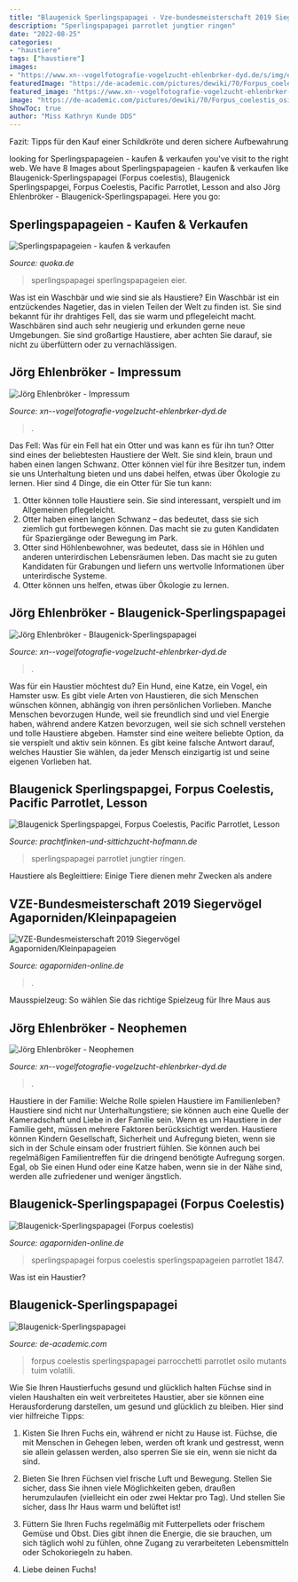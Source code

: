 ```yaml
---
title: "Blaugenick Sperlingspapagei - Vze-bundesmeisterschaft 2019 Siegervögel Agaporniden/kleinpapageien"
description: "Sperlingspapagei parrotlet jungtier ringen"
date: "2022-08-25"
categories:
- "haustiere"
tags: ["haustiere"]
images:
- "https://www.xn--vogelfotografie-vogelzucht-ehlenbrker-dyd.de/s/img/emotionheader5794935322.jpg"
featuredImage: "https://de-academic.com/pictures/dewiki/70/Forpus_coelestis_osilo.jpg"
featured_image: "https://www.xn--vogelfotografie-vogelzucht-ehlenbrker-dyd.de/s/img/emotionheader5794935322.jpg"
image: "https://de-academic.com/pictures/dewiki/70/Forpus_coelestis_osilo.jpg"
ShowToc: true
author: "Miss Kathryn Kunde DDS"
---
```



Fazit: Tipps für den Kauf einer Schildkröte und deren sichere Aufbewahrung

	

		
looking for Sperlingspapageien - kaufen &amp; verkaufen you've visit to the right web. We have 8 Images about Sperlingspapageien - kaufen &amp; verkaufen like Blaugenick-Sperlingspapagei (Forpus coelestis), Blaugenick Sperlingspapgei, Forpus Coelestis, Pacific Parrotlet, Lesson and also Jörg Ehlenbröker - Blaugenick-Sperlingspapagei. Here you go:
		
    
## Sperlingspapageien - Kaufen &amp; Verkaufen

<img loading=lazy src="https://pic0.qimage.de/04/02/06/r242060204.jpg" onerror="this.onerror=null;this.src='https://tse2.mm.bing.net/th?id=OIP.hS5gtq96vJzKbOWqthnb8wAAAA&amp;pid=15.1';" alt="Sperlingspapageien - kaufen &amp; verkaufen">

_Source: quoka.de_

>sperlingspapagei sperlingspapageien eier. 

	

Was ist ein Waschbär und wie sind sie als Haustiere?
Ein Waschbär ist ein entzückendes Nagetier, das in vielen Teilen der Welt zu finden ist. Sie sind bekannt für ihr drahtiges Fell, das sie warm und pflegeleicht macht. Waschbären sind auch sehr neugierig und erkunden gerne neue Umgebungen. Sie sind großartige Haustiere, aber achten Sie darauf, sie nicht zu überfüttern oder zu vernachlässigen.

    
## Jörg Ehlenbröker - Impressum

<img loading=lazy src="https://www.xn--vogelfotografie-vogelzucht-ehlenbrker-dyd.de/s/img/emotionheader5794223253.jpg" onerror="this.onerror=null;this.src='https://tse1.mm.bing.net/th?id=OIP.pt8EhxV9Yy6U9WwdHxp-7wHaFK&amp;pid=15.1';" alt="Jörg Ehlenbröker - Impressum">

_Source: xn--vogelfotografie-vogelzucht-ehlenbrker-dyd.de_

>. 

	

Das Fell: Was für ein Fell hat ein Otter und was kann es für ihn tun?
Otter sind eines der beliebtesten Haustiere der Welt. Sie sind klein, braun und haben einen langen Schwanz. Otter können viel für ihre Besitzer tun, indem sie uns Unterhaltung bieten und uns dabei helfen, etwas über Ökologie zu lernen. Hier sind 4 Dinge, die ein Otter für Sie tun kann:
1) Otter können tolle Haustiere sein. Sie sind interessant, verspielt und im Allgemeinen pflegeleicht.
2) Otter haben einen langen Schwanz – das bedeutet, dass sie sich ziemlich gut fortbewegen können. Das macht sie zu guten Kandidaten für Spaziergänge oder Bewegung im Park.
3) Otter sind Höhlenbewohner, was bedeutet, dass sie in Höhlen und anderen unterirdischen Lebensräumen leben. Das macht sie zu guten Kandidaten für Grabungen und liefern uns wertvolle Informationen über unterirdische Systeme.
4) Otter können uns helfen, etwas über Ökologie zu lernen.

    
## Jörg Ehlenbröker - Blaugenick-Sperlingspapagei

<img loading=lazy src="https://www.xn--vogelfotografie-vogelzucht-ehlenbrker-dyd.de/s/cc_images/teaserbox_2448944628.png?t=1409260847" onerror="this.onerror=null;this.src='https://tse1.mm.bing.net/th?id=OIP.QtE1kkYLewAkbfkI_NiphgHaGX&amp;pid=15.1';" alt="Jörg Ehlenbröker - Blaugenick-Sperlingspapagei">

_Source: xn--vogelfotografie-vogelzucht-ehlenbrker-dyd.de_

>. 

	

Was für ein Haustier möchtest du? Ein Hund, eine Katze, ein Vogel, ein Hamster usw.
Es gibt viele Arten von Haustieren, die sich Menschen wünschen können, abhängig von ihren persönlichen Vorlieben. Manche Menschen bevorzugen Hunde, weil sie freundlich sind und viel Energie haben, während andere Katzen bevorzugen, weil sie sich schnell verstehen und tolle Haustiere abgeben. Hamster sind eine weitere beliebte Option, da sie verspielt und aktiv sein können. Es gibt keine falsche Antwort darauf, welches Haustier Sie wählen, da jeder Mensch einzigartig ist und seine eigenen Vorlieben hat.

    
## Blaugenick Sperlingspapgei, Forpus Coelestis, Pacific Parrotlet, Lesson

<img loading=lazy src="http://prachtfinken-und-sittichzucht-hofmann.de/Bilder/Blaugenick Sperlingspapagei 12.jpg" onerror="this.onerror=null;this.src='https://tse3.mm.bing.net/th?id=OIP.ABsObe56U4frc1wQMII6lwHaFj&amp;pid=15.1';" alt="Blaugenick Sperlingspapgei, Forpus Coelestis, Pacific Parrotlet, Lesson">

_Source: prachtfinken-und-sittichzucht-hofmann.de_

>sperlingspapagei parrotlet jungtier ringen. 

	

Haustiere als Begleittiere: Einige Tiere dienen mehr Zwecken als andere

    
## VZE-Bundesmeisterschaft 2019 Siegervögel Agaporniden/Kleinpapageien

<img loading=lazy src="https://agaporniden-online.de/wp-content/uploads/2019/12/FCL-M-Günther-Mehlhorn-Blaugenick-Sperlingspapageien-Mutation-blau-91P-6-15x11cm-768x1024.jpg" onerror="this.onerror=null;this.src='https://tse3.mm.bing.net/th?id=OIP.hBmAA3xFvtf_SZpQBBI41wHaJ4&amp;pid=15.1';" alt="VZE-Bundesmeisterschaft 2019 Siegervögel Agaporniden/Kleinpapageien">

_Source: agaporniden-online.de_

>. 

	

Mausspielzeug: So wählen Sie das richtige Spielzeug für Ihre Maus aus

    
## Jörg Ehlenbröker - Neophemen

<img loading=lazy src="https://www.xn--vogelfotografie-vogelzucht-ehlenbrker-dyd.de/s/img/emotionheader5794935322.jpg" onerror="this.onerror=null;this.src='https://tse3.mm.bing.net/th?id=OIP.30CU6Rwk1h-2bmoWVrOu_QHaFK&amp;pid=15.1';" alt="Jörg Ehlenbröker - Neophemen">

_Source: xn--vogelfotografie-vogelzucht-ehlenbrker-dyd.de_

>. 

	

Haustiere in der Familie: Welche Rolle spielen Haustiere im Familienleben?
Haustiere sind nicht nur Unterhaltungstiere; sie können auch eine Quelle der Kameradschaft und Liebe in der Familie sein. Wenn es um Haustiere in der Familie geht, müssen mehrere Faktoren berücksichtigt werden. Haustiere können Kindern Gesellschaft, Sicherheit und Aufregung bieten, wenn sie sich in der Schule einsam oder frustriert fühlen. Sie können auch bei regelmäßigen Familientreffen für die dringend benötigte Aufregung sorgen. Egal, ob Sie einen Hund oder eine Katze haben, wenn sie in der Nähe sind, werden alle zufriedener und weniger ängstlich.

    
## Blaugenick-Sperlingspapagei (Forpus Coelestis)

<img loading=lazy src="https://c2.staticflickr.com/6/5119/14306825591_46ea35f62f_b.jpg" onerror="this.onerror=null;this.src='https://tse1.mm.bing.net/th?id=OIP.21y8cDj1HQogWofGyL2CawHaFj&amp;pid=15.1';" alt="Blaugenick-Sperlingspapagei (Forpus coelestis)">

_Source: agaporniden-online.de_

>sperlingspapagei forpus coelestis sperlingspapageien parrotlet 1847. 

	

Was ist ein Haustier?

    
## Blaugenick-Sperlingspapagei

<img loading=lazy src="https://de-academic.com/pictures/dewiki/70/Forpus_coelestis_osilo.jpg" onerror="this.onerror=null;this.src='https://tse2.mm.bing.net/th?id=OIP.E8aXmOK0vnTmvIbf0MVvDAHaGC&amp;pid=15.1';" alt="Blaugenick-Sperlingspapagei">

_Source: de-academic.com_

>forpus coelestis sperlingspapagei parrocchetti parrotlet osilo mutants tuim volatili. 

	

Wie Sie Ihren Haustierfuchs gesund und glücklich halten
Füchse sind in vielen Haushalten ein weit verbreitetes Haustier, aber sie können eine Herausforderung darstellen, um gesund und glücklich zu bleiben. Hier sind vier hilfreiche Tipps:
1. Kisten Sie Ihren Fuchs ein, während er nicht zu Hause ist. Füchse, die mit Menschen in Gehegen leben, werden oft krank und gestresst, wenn sie allein gelassen werden, also sperren Sie sie ein, wenn sie nicht da sind.

2. Bieten Sie Ihren Füchsen viel frische Luft und Bewegung. Stellen Sie sicher, dass Sie ihnen viele Möglichkeiten geben, draußen herumzulaufen (vielleicht ein oder zwei Hektar pro Tag). Und stellen Sie sicher, dass Ihr Haus warm und belüftet ist!

3. Füttern Sie Ihren Fuchs regelmäßig mit Futterpellets oder frischem Gemüse und Obst. Dies gibt ihnen die Energie, die sie brauchen, um sich täglich wohl zu fühlen, ohne Zugang zu verarbeiteten Lebensmitteln oder Schokoriegeln zu haben.

4. Liebe deinen Fuchs!

